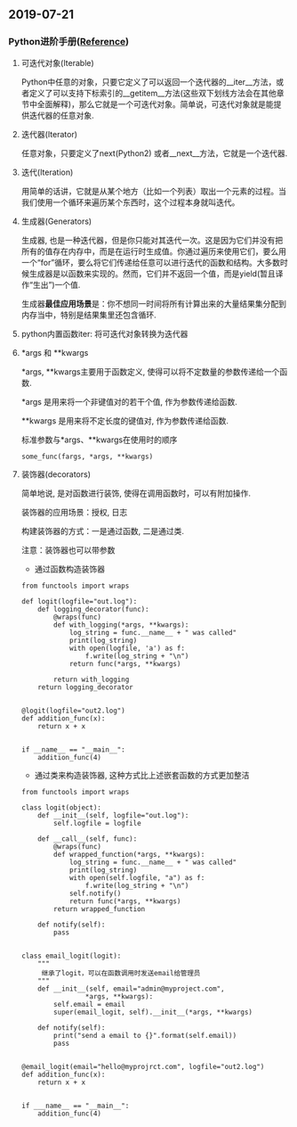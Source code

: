 ## 2019-07-21

### Python进阶手册([Reference](https://docs.pythontab.com/interpy))

1. 可迭代对象(Iterable)
   
   Python中任意的对象，只要它定义了可以返回一个迭代器的__iter__方法，或者定义了可以支持下标索引的__getitem__方法(这些双下划线方法会在其他章节中全面解释)，那么它就是一个可迭代对象。简单说，可迭代对象就是能提供迭代器的任意对象.

2. 迭代器(Iterator)
   
   任意对象，只要定义了next(Python2) 或者__next__方法，它就是一个迭代器.

3. 迭代(Iteration)
   
   用简单的话讲，它就是从某个地方（比如一个列表）取出一个元素的过程。当我们使用一个循环来遍历某个东西时，这个过程本身就叫迭代。

4. 生成器(Generators)
   
   生成器, 也是一种迭代器，但是你只能对其迭代一次。这是因为它们并没有把所有的值存在内存中，而是在运行时生成值。你通过遍历来使用它们，要么用一个“for”循环，要么将它们传递给任意可以进行迭代的函数和结构。大多数时候生成器是以函数来实现的。然而，它们并不返回一个值，而是yield(暂且译作“生出”)一个值.

   生成器**最佳应用场景**是：你不想同一时间将所有计算出来的大量结果集分配到内存当中，特别是结果集里还包含循环.


5. python内置函数iter: 将可迭代对象转换为迭代器


6. *args 和 **kwargs

    *args, **kwargs主要用于函数定义, 使得可以将不定数量的参数传递给一个函数.

    *args 是用来将一个非键值对的若干个值, 作为参数传递给函数.

    **kwargs 是用来将不定长度的键值对, 作为参数传递给函数.

    标准参数与*args、**kwargs在使用时的顺序
    ```
    some_func(fargs, *args, **kwargs)
    ```

7. 装饰器(decorators)
   
    简单地说, 是对函数进行装饰, 使得在调用函数时，可以有附加操作.

    装饰器的应用场景：授权, 日志

    构建装饰器的方式：一是通过函数, 二是通过类.
    
    注意：装饰器也可以带参数

    - 通过函数构造装饰器
    ```
    from functools import wraps

    def logit(logfile="out.log"):
        def logging_decorator(func):
            @wraps(func)
            def with_logging(*args, **kwargs):
                log_string = func.__name__ + " was called"
                print(log_string)
                with open(logfile, 'a') as f:
                    f.write(log_string + "\n")
                return func(*args, **kwargs)
            
            return with_logging
        return logging_decorator


    @logit(logfile="out2.log")
    def addition_func(x):
        return x + x


    if __name__ == "__main__":
        addition_func(4)
    ```

    - 通过类来构造装饰器, 这种方式比上述嵌套函数的方式更加整洁

    ```
    from functools import wraps

    class logit(object):
        def __init__(self, logfile="out.log"):
            self.logfile = logfile
        
        def __call__(self, func):
            @wraps(func)
            def wrapped_function(*args, **kwargs):
                log_string = func.__name__ + " was called"
                print(log_string)
                with open(self.logfile, "a") as f:
                    f.write(log_string + "\n")
                self.notify()
                return func(*args, **kwargs)
            return wrapped_function
        
        def notify(self):
            pass


    class email_logit(logit):
        """
         继承了logit，可以在函数调用时发送email给管理员
        """
        def __init__(self, email="admin@myproject.com", 
                    *args, **kwargs):
            self.email = email
            super(email_logit, self).__init__(*args, **kwargs)
        
        def notify(self):
            print("send a email to {}".format(self.email))
            pass


    @email_logit(email="hello@myprojrct.com", logfile="out2.log")
    def addition_func(x):
        return x + x


    if ___name__ == "__main__":
        addition_func(4)
    ```